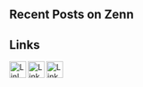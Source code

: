 ## Recent Posts on Zenn

<!-- feed start -->
<!-- feed end -->

## Links

[<img align="left" alt="Linl to my Zenn account" width="30px" src="github.com/k-kuroguro/k-kuroguro/blob/master/images/zenn.svg"/>](https://zenn.dev/k_kuroguro)
[<img align="left" alt="Link to my Twitter account" width="30px" src="github.com/k-kuroguro/k-kuroguro/blob/master/images/twitter.svg"/>](https://twitter.com/k_kuroguro)
[<img align="left" alt="Link to my Buy Me A Coffee account" width="30px" src="github.com/k-kuroguro/k-kuroguro/blob/master/images/buy_me_a_coffee.svg"/>](https://buymeacoffee.com/kkuroguro)
